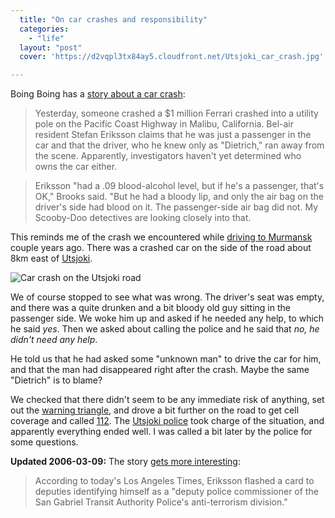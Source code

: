 ```yaml
---
  title: "On car crashes and responsibility"
  categories: 
    - "life"
  layout: "post"
  cover: 'https://d2vqpl3tx84ay5.cloudfront.net/Utsjoki_car_crash.jpg'

---
```

Boing Boing has a [story about a car crash][1]:

> Yesterday, someone crashed a $1 million Ferrari crashed into a utility pole on the Pacific Coast Highway in Malibu, California. Bel-air resident Stefan Eriksson claims that he was just a passenger in the car and that the driver, who he knew only as "Dietrich," ran away from the scene. Apparently, investigators haven't yet determined who owns the car either.

> Eriksson "had a .09 blood-alcohol level, but if he's a passenger, that's OK," Brooks said. "But he had a bloody lip, and only the air bag on the driver's side had blood on it. The passenger-side air bag did not. My Scooby-Doo detectives are looking closely into that. 

This reminds me of the crash we encountered while [driving to Murmansk][2] couple years ago. There was a crashed car on the side of the road about 8km east of [Utsjoki][3].

![Car crash on the Utsjoki road](https://d2vqpl3tx84ay5.cloudfront.net/Utsjoki_car_crash.jpg)

We of course stopped to see what was wrong. The driver's seat was empty, and there was a quite drunken and a bit bloody old guy sitting in the passenger side. We woke him up and asked if he needed any help, to which he said _yes_. Then we asked about calling the police and he said that _no, he didn't need any help_.

He told us that he had asked some "unknown man" to drive the car for him, and that the man had disappeared right after the crash. Maybe the same "Dietrich" is to blame?

We checked that there didn't seem to be any immediate risk of anything, set out the [warning triangle][6], and drove a bit further on the road to get cell coverage and called [112][4]. The [Utsjoki police][5] took charge of the situation, and apparently everything ended well. I was called a bit later by the police for some questions.

__Updated 2006-03-09:__ The story [gets more interesting][7]:

> According to today's Los Angeles Times, Eriksson flashed a card to deputies identifying himself as a "deputy police commissioner of the San Gabriel Transit Authority Police's anti-terrorism division."

[1]: http://www.boingboing.net/2006/02/22/rare_ferrari_busted_.html
[2]: http://www.routamc.org/gallery/lapland-2003/
[3]: http://en.wikipedia.org/wiki/Utsjoki
[4]: http://www.112.fi/
[5]: http://www.poliisi.fi/intermin/trader10.nsf/pollookup/F585701388868A69C2256B9F0023F216
[6]: http://www.ltsa.govt.nz/roadcode/driver-responsibility/crashes1.html
[7]: http://www.boingboing.net/2006/03/08/more_weirdness_aroun.html
